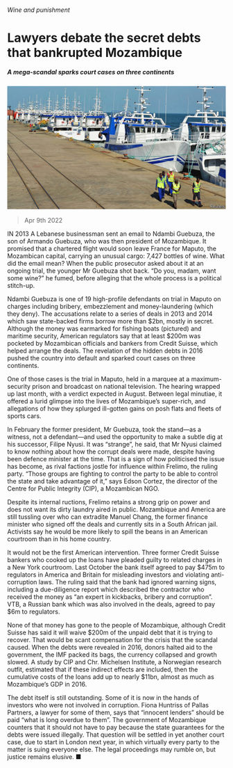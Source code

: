 ###### Wine and punishment

# Lawyers debate the secret debts that bankrupted Mozambique 

##### A mega-scandal sparks court cases on three continents 

![image](images/20220409_MAP002_0.jpg) 

> Apr 9th 2022 

IN 2013 A Lebanese businessman sent an email to Ndambi Guebuza, the son of Armando Guebuza, who was then president of Mozambique. It promised that a chartered flight would soon leave France for Maputo, the Mozambican capital, carrying an unusual cargo: 7,427 bottles of wine. What did the email mean? When the public prosecutor asked about it at an ongoing trial, the younger Mr Guebuza shot back. “Do you, madam, want some wine?” he fumed, before alleging that the whole process is a political stitch-up.

Ndambi Guebuza is one of 19 high-profile defendants on trial in Maputo on charges including bribery, embezzlement and money-laundering (which they deny). The accusations relate to a series of deals in 2013 and 2014 which saw state-backed firms borrow more than $2bn, mostly in secret. Although the money was earmarked for fishing boats (pictured) and maritime security, American regulators say that at least $200m was pocketed by Mozambican officials and bankers from Credit Suisse, which helped arrange the deals. The revelation of the hidden debts in 2016 pushed the country into default and sparked court cases on three continents.


One of those cases is the trial in Maputo, held in a marquee at a maximum-security prison and broadcast on national television. The hearing wrapped up last month, with a verdict expected in August. Between legal minutiae, it offered a lurid glimpse into the lives of Mozambique’s super-rich, and allegations of how they splurged ill-gotten gains on posh flats and fleets of sports cars.

In February the former president, Mr Guebuza, took the stand—as a witness, not a defendant—and used the opportunity to make a subtle dig at his successor, Filipe Nyusi. It was “strange”, he said, that Mr Nyusi claimed to know nothing about how the corrupt deals were made, despite having been defence minister at the time. That is a sign of how politicised the issue has become, as rival factions jostle for influence within Frelimo, the ruling party. “Those groups are fighting to control the party to be able to control the state and take advantage of it,” says Edson Cortez, the director of the Centre for Public Integrity (CIP), a Mozambican NGO.

Despite its internal ructions, Frelimo retains a strong grip on power and does not want its dirty laundry aired in public. Mozambique and America are still tussling over who can extradite Manuel Chang, the former finance minister who signed off the deals and currently sits in a South African jail. Activists say he would be more likely to spill the beans in an American courtroom than in his home country.

It would not be the first American intervention. Three former Credit Suisse bankers who cooked up the loans have pleaded guilty to related charges in a New York courtroom. Last October the bank itself agreed to pay $475m to regulators in America and Britain for misleading investors and violating anti-corruption laws. The ruling said that the bank had ignored warning signs, including a due-diligence report which described the contractor who received the money as “an expert in kickbacks, bribery and corruption”. VTB, a Russian bank which was also involved in the deals, agreed to pay $6m to regulators.

None of that money has gone to the people of Mozambique, although Credit Suisse has said it will waive $200m of the unpaid debt that it is trying to recover. That would be scant compensation for the crisis that the scandal caused. When the debts were revealed in 2016, donors halted aid to the government, the IMF packed its bags, the currency collapsed and growth slowed. A study by CIP and Chr. Michelsen Institute, a Norwegian research outfit, estimated that if these indirect effects are included, then the cumulative costs of the loans add up to nearly $11bn, almost as much as Mozambique’s GDP in 2016.

The debt itself is still outstanding. Some of it is now in the hands of investors who were not involved in corruption. Fiona Huntriss of Pallas Partners, a lawyer for some of them, says that “innocent lenders” should be paid “what is long overdue to them”. The government of Mozambique counters that it should not have to pay because the state guarantees for the debts were issued illegally. That question will be settled in yet another court case, due to start in London next year, in which virtually every party to the matter is suing everyone else. The legal proceedings may rumble on, but justice remains elusive. ■

